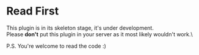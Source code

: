 # Read First
This plugin is in its skeleton stage, it\'s under development.\
Please **don\'t** put this plugin in your server as it most likely wouldn\'t work.\

P.S. You\'re welcome to read the code :)
